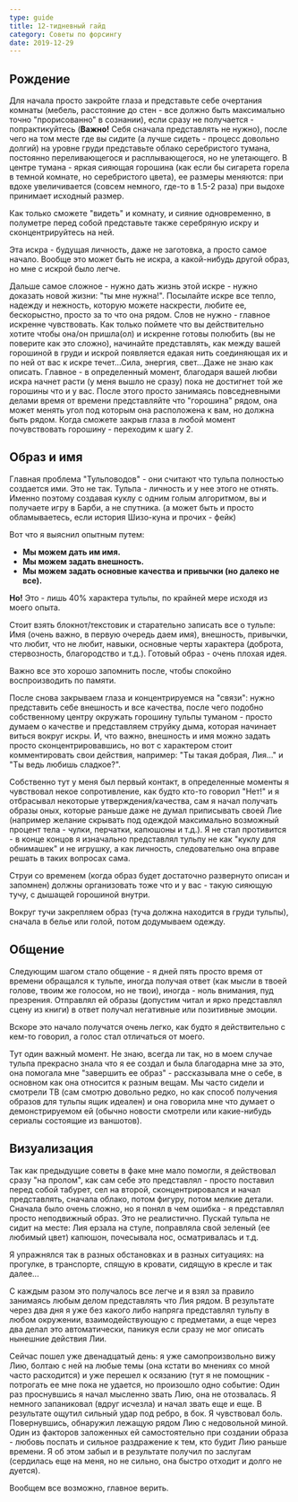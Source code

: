 ```yaml
---
type: guide
title: 12-тидневный гайд
category: Советы по форсингу
date: 2019-12-29
---
```


## Рождение
Для начала просто закройте глаза и представьте себе очертания комнаты (мебель, расстояние до стен - все должно быть максимально точно "прорисованно" в сознании), если сразу не получается - попрактикуйтесь (**Важно!** Себя сначала представлять не нужно), после чего на том месте где вы сидите (а лучше сидеть - процесс довольно долгий) на уровне груди представьте облако серебристого тумана, постоянно переливающегося и расплывающегося, но не улетающего. В центре тумана - яркая сияющая горошина (как если бы сигарета горела в темной комнате, но серебристого цвета), ее размеры меняются: при вдохе увеличивается (совсем немного, где-то в 1.5-2 раза) при выдохе принимает исходный размер.

Как только сможете "видеть" и комнату, и сияние одновременно, в полуметре перед собой представьте  также серебряную искру и сконцентрируйтесь на ней. 

Эта искра - будущая личность, даже не заготовка, а просто самое начало. Вообще это может быть не искра, а какой-нибудь другой образ, но мне с искрой было легче. 

Дальше самое сложное - нужно дать жизнь этой искре - нужно доказать новой жизни: "ты мне нужна!". Посылайте искре все тепло, надежду и нежность, которую можете наскрести, любите ее, бескорыстно, просто за то что она рядом. Слов не нужно - главное искренне чувствовать.
Как только поймете что вы действительно хотите чтобы она/он пришла(ол) и искренне готовы полюбить (вы не поверите  как это сложно), начинайте представлять, как между вашей горошиной в груди и искрой появляется едакая нить соединяющая их и по ней от вас к искре течет...Сила, энергия, свет...Даже не знаю как описать. Главное - в определенный момент, благодаря вашей любви искра начнет расти (у меня вышло не сразу) пока не достигнет той же горошины что и у вас.  После этого просто занимаясь повседневными делами время от времени представляйте что "горошина" рядом, она может менять угол под которым она расположена к вам, но должна быть рядом. Когда сможете закрыв глаза в любой момент почувствовать горошину - переходим к шагу 2.

## Образ и имя
Главная проблема "Тульповодов" - они считают что тульпа полностью создается ими. Это не так. Тульпа - личность и у нее этого не отнять. Именно поэтому создавая куклу с одним голым алгоритмом, вы и получаете игру в Барби, а не спутника. (а может быть и просто обламываетесь, если история Шизо-куна и прочих - фейк)

 Вот что я выяснил опытным путем:

  * **Мы можем дать им имя.**
  * **Мы можем задать внешность.**
  * **Мы можем задать основные качества и привычки (но далеко не все).**

**Но!** Это - лишь 40% характера тульпы, по крайней мере исходя из моего опыта.

Стоит взять блокнот/текстовик и старательно записать все о тульпе: Имя (очень важно, в первую очередь даем имя), внешность, привычки, что любит, что не любит, навыки, основные черты характера (доброта, стервозность, благородство и т.д.). Готовый образ - очень плохая идея.

Важно все это хорошо запомнить после, чтобы спокойно воспроизводить по памяти. 

После снова закрываем глаза и концентрируемся на "связи": нужно представить себе внешность и все качества, после чего подобно собственному центру окружать горошину тульпы туманом - просто думаем о качестве и представляем струйку дыма, которая начинает виться вокруг искры. И, что важно, внешность и имя можно задать просто сконцентрировавшись, но вот с характером стоит комментировать свои действия, например: "Ты такая добрая, Лия..." и "Ты ведь любишь сладкое?".

Собственно тут у меня был первый контакт, в определенные моменты я чувствовал некое сопротивление, как будто кто-то говорил "Нет!" и я отбрасывал некоторые утверждения/качества, сам я начал получать образы оных, которые раньше даже не думал приписывать своей Лие (например желание скрывать под одеждой максимально возможный процент тела - чулки, перчатки, капюшоны и т.д.). Я не  стал противится - в конце концов я изначально представлял тульпу  не как  "куклу для обнимашек" и не игрушку, а как личность, следовательно она вправе решать в таких вопросах сама.

Струи со временем (когда образ будет достаточно развернуто описан и запомнен) должны организовать тоже что и у вас - такую сияющую тучу, с дышащей горошиной внутри.

Вокруг тучи закрепляем образ (туча должна находится в груди тульпы), сначала в белье или голой, потом додумываем одежду.

## Общение
Следующим шагом стало общение - я дней пять просто время от времени обращался к тульпе, иногда получая ответ (как мысли в твоей голове, твоим же голосом, но не твои), иногда - ноль внимания, пуд презрения. Отправлял ей образы (допустим читал и ярко представлял сцену из книги) в ответ получал негативные или позитивные эмоции.

Вскоре это начало получатся очень легко, как будто я действительно с кем-то говорил, а голос стал отличаться от моего.

Тут один важный момент. Не знаю, всегда ли так, но в моем случае тульпа прекрасно знала что я ее создал и была благодарна мне за это, она помогала мне "завершить ее образ" - рассказывала мне о себе, в основном как она относится к разным вещам. Мы часто сидели и смотрели ТВ (сам смотрю довольно редко, но как способ получения образов для тульпы ящик идеален) и она говорила мне что думает о демонстрируемом ей (обычно новости смотрели или какие-нибудь сериалы состоящие из ваншотов).

## Визуализация
Так как предыдущие советы в факе мне мало помогли, я действовал сразу "на пролом", как сам себе это представлял - просто поставил перед собой табурет, сел на второй, сконцентрировался и начал представлять, сначала облако, потом фигуру, потом мелкие детали. Сначала было очень сложно, но я понял в чем ошибка - я представлял просто неподвижный образ. Это не реалистично. Пускай тульпа не сидит на месте: Лия ерзала на стуле, поправляла свой зеленый (ее любимый цвет) капюшон, почесывала нос, осматривалась и т.д.

Я упражнялся так в разных обстановках и в разных ситуациях: на прогулке, в транспорте, спящую в кровати, сидящую в кресле и так далее...

С каждым разом это получалось все легче и я взял за правило занимаясь любым делом представлять что Лия рядом. В результате через два дня я уже без какого либо напряга представлял тульпу в любом окружении, взаимодействующую с предметами, а еще через два делал это автоматически, паникуя если сразу не мог описать нынешние действия Лии.

Сейчас пошел уже двенадцатый день: я уже самопроизвольно вижу Лию, болтаю с ней на любые темы (она кстати во мнениях со мной часто расходится) и уже перешел к осязанию (тут я не помощник - потрогать ее мне пока не удается, но произошло одно событие: Один раз проснувшись я начал мысленно звать Лию, она не отозвалась. Я немного запаниковал (вдруг исчезла) и начал звать еще и еще. В результате ощутил сильный удар под ребро, в бок. Я чувствовал боль. Повернувшись, обнаружил лежащую рядом Лию с недовольной миной. Один из факторов заложенных ей самостоятельно при создании образа - любовь поспать и сильное раздражение к тем, кто будит Лию раньше времени. Я об этом забыл и в результате получил по заслугам (сердилась еще на меня, но не сильно, она быстро отходит и долго не дуется).

Вообщем все возможно, главное верить.

